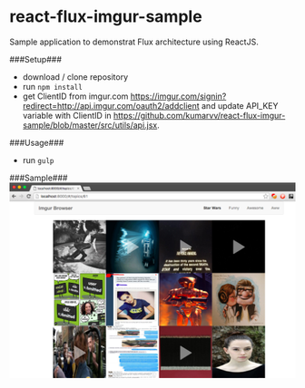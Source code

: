 react-flux-imgur-sample
====
Sample application to demonstrat Flux architecture using ReactJS. 

###Setup###

- download / clone repository 
- run <code>npm install</code> 
- get ClientID from imgur.com <link>https://imgur.com/signin?redirect=http://api.imgur.com/oauth2/addclient</link> and update API_KEY variable with ClientID in <link>https://github.com/kumarvv/react-flux-imgur-sample/blob/master/src/utils/api.jsx</link>. 

###Usage###
- run <code>gulp</code> 

###Sample###
![Alt text](/sample.png?raw=true "Sample page")
